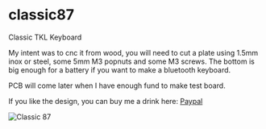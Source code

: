 # classic87
Classic TKL Keyboard

My intent was to cnc it from wood, you will need to cut a plate using 1.5mm inox or steel, some 5mm M3 popnuts and some M3 screws.
The bottom is big enough for a battery if you want  to make a bluetooth keyboard.

PCB will come later when I have enough fund to make test board.

If you like the design, you can buy me a drink here: [Paypal](https://paypal.me/Keysekai)


![Classic 87](https://i.imgur.com/5cEY1cy.png)
